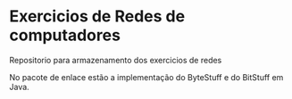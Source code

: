 # Exercicios de Redes de computadores
Repositorio para armazenamento dos exercicios de redes

No pacote de enlace estão a implementação do ByteStuff e do BitStuff em Java.

